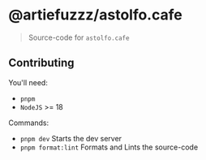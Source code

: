 # @artiefuzzz/astolfo.cafe

> Source-code for `astolfo.cafe`

## Contributing

You'll need:

- `pnpm`
- `NodeJS` >= 18

Commands:

- `pnpm dev` Starts the dev server
- `pnpm format:lint` Formats and Lints the source-code
